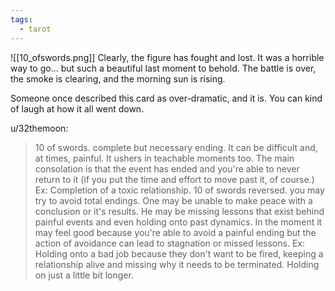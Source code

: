 ```yaml
---
tags:
  - tarot
---
```

![[10_ofswords.png]]
Clearly, the figure has fought and lost. It was a horrible way to go... but such a beautiful last moment to behold. The battle is over, the smoke is clearing, and the morning sun is rising.

Someone once described this card as over-dramatic, and it is. You can kind of laugh at how it all went down.

u/32themoon:
> 10 of swords. complete but necessary ending. It can be difficult and, at times, painful. It ushers in teachable moments too. The main consolation is that the event has ended and you're able to never return to it (if you put the time and effort to move past it, of course.) Ex: Completion of a toxic relationship.
> 10 of swords reversed. you may try to avoid total endings. One may be unable to make peace with a conclusion or it's results. He may be missing lessons that exist behind painful events and even holding onto past dynamics. In the moment it may feel good because you're able to avoid a painful ending but the action of avoidance can lead to stagnation or missed lessons. Ex: Holding onto a bad job because they don't want to be fired, keeping a relationship alive and missing why it needs to be terminated. Holding on just a little bit longer.
